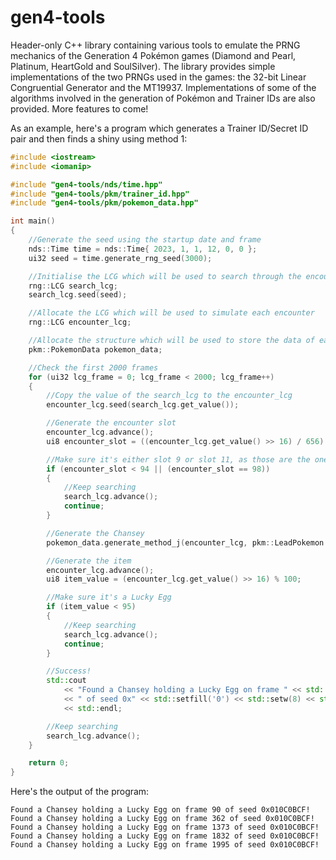 # gen4-tools
 
Header-only C++ library containing various tools to emulate the PRNG mechanics of the Generation 4 Pokémon games (Diamond and Pearl, Platinum, HeartGold and SoulSilver).
The library provides simple implementations of the two PRNGs used in the games: the 32-bit Linear Congruential Generator and the MT19937.
Implementations of some of the algorithms involved in the generation of Pokémon and Trainer IDs are also provided.
More features to come!


As an example, here's a program which generates a Trainer ID/Secret ID pair and then finds a shiny using method 1:

```c++
#include <iostream>
#include <iomanip>

#include "gen4-tools/nds/time.hpp"
#include "gen4-tools/pkm/trainer_id.hpp"
#include "gen4-tools/pkm/pokemon_data.hpp"

int main()
{
	//Generate the seed using the startup date and frame
	nds::Time time = nds::Time{ 2023, 1, 1, 12, 0, 0 };
	ui32 seed = time.generate_rng_seed(3000);

	//Initialise the LCG which will be used to search through the encounters
	rng::LCG search_lcg;
	search_lcg.seed(seed);

	//Allocate the LCG which will be used to simulate each encounter
	rng::LCG encounter_lcg;

	//Allocate the structure which will be used to store the data of each generated Pokémon
	pkm::PokemonData pokemon_data;

	//Check the first 2000 frames
	for (ui32 lcg_frame = 0; lcg_frame < 2000; lcg_frame++)
	{
		//Copy the value of the search_lcg to the encounter_lcg
		encounter_lcg.seed(search_lcg.get_value());

		//Generate the encounter slot
		encounter_lcg.advance();
		ui8 encounter_slot = ((encounter_lcg.get_value() >> 16) / 656) & 0xFF;

		//Make sure it's either slot 9 or slot 11, as those are the ones which Chansey is found
		if (encounter_slot < 94 || (encounter_slot == 98))
		{
			//Keep searching
			search_lcg.advance();
			continue;
		}

		//Generate the Chansey
		pokemon_data.generate_method_j(encounter_lcg, pkm::LeadPokemon::NONE);

		//Generate the item
		encounter_lcg.advance();
		ui8 item_value = (encounter_lcg.get_value() >> 16) % 100;

		//Make sure it's a Lucky Egg
		if (item_value < 95)
		{
			//Keep searching
			search_lcg.advance();
			continue;
		}

		//Success!
		std::cout 
			<< "Found a Chansey holding a Lucky Egg on frame " << std::dec << lcg_frame
			<< " of seed 0x" << std::setfill('0') << std::setw(8) << std::hex << std::uppercase << seed << "!"
			<< std::endl;

		//Keep searching
		search_lcg.advance();
	}

	return 0;
}
```
Here's the output of the program:
```
Found a Chansey holding a Lucky Egg on frame 90 of seed 0x010C0BCF!
Found a Chansey holding a Lucky Egg on frame 362 of seed 0x010C0BCF!
Found a Chansey holding a Lucky Egg on frame 1373 of seed 0x010C0BCF!
Found a Chansey holding a Lucky Egg on frame 1832 of seed 0x010C0BCF!
Found a Chansey holding a Lucky Egg on frame 1995 of seed 0x010C0BCF!
```
